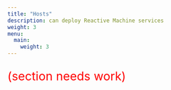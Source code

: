 ```yaml
---
title: "Hosts"
description: can deploy Reactive Machine services
weight: 3
menu:
  main: 
    weight: 3
---
```



<p style="color:red; font-size:20pt">(section needs work)</p>

